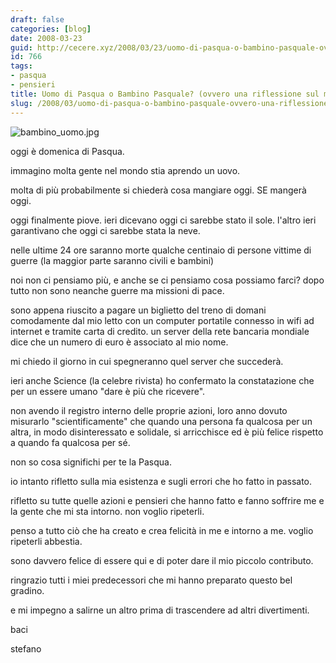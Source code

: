 ```yaml
---
draft: false
categories: [blog]
date: 2008-03-23
guid: http://cecere.xyz/2008/03/23/uomo-di-pasqua-o-bambino-pasquale-ovvero-una-riflessione-sul-momento-attuale/
id: 766
tags:
- pasqua
- pensieri
title: Uomo di Pasqua o Bambino Pasquale? (ovvero una riflessione sul momento attuale)
slug: /2008/03/uomo-di-pasqua-o-bambino-pasquale-ovvero-una-riflessione-sul-momento-attuale/
---
```


![bambino_uomo.jpg](http://cecere.xyz/wp-content/uploads/sites/3/2008/03/bambino_uomo.jpg)

oggi è domenica di Pasqua.
  
immagino molta gente nel mondo stia aprendo un uovo.
  
molta di più probabilmente si chiederà cosa mangiare oggi. SE mangerà oggi.

oggi finalmente piove. ieri dicevano oggi ci sarebbe stato il sole. l'altro ieri garantivano che oggi ci sarebbe stata la neve.

nelle ultime 24 ore saranno morte qualche centinaio di persone vittime di guerre (la maggior parte saranno civili e bambini)
  
noi non ci pensiamo più, e anche se ci pensiamo cosa possiamo farci? dopo tutto non sono neanche guerre ma missioni di pace.

sono appena riuscito a pagare un biglietto del treno di domani comodamente dal mio letto con un computer portatile connesso in wifi ad internet e tramite carta di credito. un server della rete bancaria mondiale dice che un numero di euro è associato al mio nome.
  
mi chiedo il giorno in cui spegneranno quel server che succederà.

ieri anche Science (la celebre rivista) ho confermato la constatazione che per un essere umano "dare è più che ricevere".
  
non avendo il registro interno delle proprie azioni, loro anno dovuto misurarlo "scientificamente" che quando una persona fa qualcosa per un altra, in modo disinteressato e solidale, si arricchisce ed è più felice rispetto a quando fa qualcosa per sé.

non so cosa significhi per te la Pasqua.
  
io intanto rifletto sulla mia esistenza e sugli errori che ho fatto in passato.
  
rifletto su tutte quelle azioni e pensieri che hanno fatto e fanno soffrire me e la gente che mi sta intorno. non voglio ripeterli.
  
penso a tutto ciò che ha creato e crea felicità in me e intorno a me. voglio ripeterli abbestia.

sono davvero felice di essere qui e di poter dare il mio piccolo contributo.
  
ringrazio tutti i miei predecessori che mi hanno preparato questo bel gradino.
  
e mi impegno a salirne un altro prima di trascendere ad altri divertimenti.

baci
  
stefano